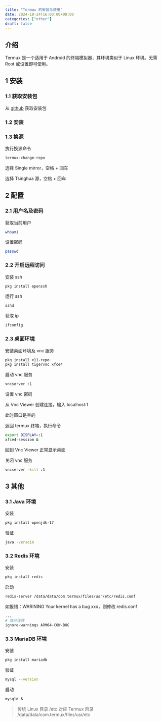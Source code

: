 ```yaml
---
title: "Termux 的安装与使用"
date: 2024-10-24T16:00:00+08:00
categories: ["other"]
draft: false
---
```


## 介绍

Termux 是一个适用于 Android 的终端模拟器，其环境类似于 Linux 环境。无需 Root 或设置即可使用。

## 1 安装

### 1.1 获取安装包

从 [github](https://github.com/termux/termux-app/releases) 获取安装包

### 1.2 安装

### 1.3 换源

执行换源命令
```bash
termux-change-repo
```
选择 Single mirror，空格 + 回车

选择 Tsinghua 源，空格 + 回车

## 2 配置

### 2.1 用户名及密码

获取当前用户
```bash
whoami
```
设置密码
```bash
passwd
```

### 2.2 开启远程访问

安装 ssh
```bash
pkg install openssh
```
运行 ssh
```bash
sshd
```
获取 ip
```bash
ifconfig
```

### 2.3 桌面环境

安装桌面环境及 vnc 服务
```bash
pkg install x11-repo
pkg install tigervnc xfce4
```
启动 vnc 服务
```bash
vncserver :1
```
设置 vnc 密码

从 Vnc Viewer 创建连接，输入 localhost:1

此时窗口是空的

返回 termux 终端，执行命令
```bash
export DISPLAY=:1
xfce4-session &
```

回到 Vnc Viewer 正常显示桌面

关闭 vnc 服务
```bash
vncserver -kill :1
```

## 3 其他

### 3.1 Java 环境

安装
```bash
pkg install openjdk-17
```
验证
```bash
java -versoin
```

### 3.2 Redis 环境

安装
```bash
pkg install redis
```
启动
```bash
redis-server /data/data/com.termux/files/usr/etc/redis.conf
```
如报错：WARINING Your kernel has a bug xxx，则修改 redis.conf
```sh
...
# 放开注释
ignore-warnings ARM64-COW-BUG
```

### 3.3 MariaDB 环境

安装
```bash
pkg install mariadb
```
验证
```bash
mysql --version
```
启动
```bash
mysqld &
```

> 传统 Linux 目录 /etc 对应 Termux 目录 /data/data/com.termux/files/usr/etc